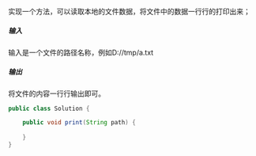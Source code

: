#### 
实现一个方法，可以读取本地的文件数据，将文件中的数据一行行的打印出来；

##### 输入
输入是一个文件的路径名称，例如D://tmp/a.txt

##### 输出
将文件的内容一行行输出即可。

```java
public class Solution {

    public void print(String path) {
    
    }
}
```